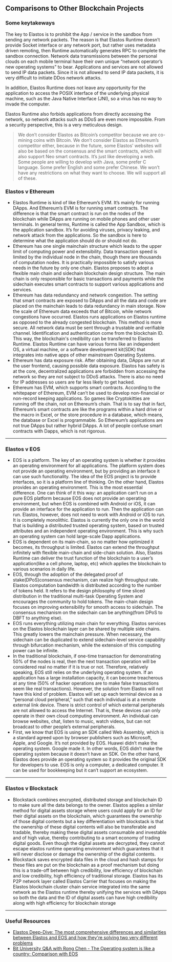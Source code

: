 ## Comparisons to Other Blockchain Projects

### Some keytakeways

The key to Elastos is to prohibit the App / service in the sandbox from sending any network packets. The reason is that Elastos Runtime doesn’t provide Socket interface or any network port, but rather uses metadata driven remoting, then Runtime automatically generates RPC to complete the sandbox connection. Network data transmissions between the personal clouds on each mobile terminal have their own unique “network operator’s new operating systems” to bear. Applications and services are not allowed to send IP data packets. Since it is not allowed to send IP data packets, it is very difficult to initiate DDos network attacks.

In addition, Elastos Runtime does not leave any opportunity for the application to access the POSIX interface of the underlying physical machine, such as the Java Native Interface (JNI), so a virus has no way to invade the computer.

Elastos Runtime also forbids applications from directly accessing the network, so network attacks such as DDoS are even more impossible. From a security perspective, this is a very meticulous design.

>We don’t consider Elastos as Bitcoin’s competitor because we are co-mining coins with Bitcoin. We don’t consider Elastos as Ethereum’s competitor either, because in the future, some Elastos’ websites will also be based on the consensus and the smart contracts, which will also support Neo smart contracts. It’s just like developing a web. Some people are willing to develop with Java, some prefer C language. Some prefer English and some prefer Chinese. We won’t have any restrictions on what they want to choose. We will support all of these.

### Elastos v Ethereum

* Elastos Runtime is kind of like Ethereum’s EVM. It’s mainly for running DApps. And Ethereum’s EVM is for running smart contracts. The difference is that the smart contract is run on the nodes of the blockchain while DApps are running on mobile phones and other user terminals. In general terms, Runtime is called the App Sandbox, which is the application sandbox. It’s for avoiding viruses, privacy leaking, and network attack from the applications. So the sandbox is here to determine what the application should do or should not do.
* Ethereum has one single mainchain structure which leads to the upper limit of computing power and extensibility. Data transaction speed is limited by the individual node in the chain, though there are thousands of computation nodes. It is practically impossible to satisfy various needs in the future by only one chain. Elastos proposes to adopt a flexible main chain and sidechain blockchain design structure. The main chain is only responsible for basic transactions and payments while the sidechain executes smart contracts to support various applications and services.
* Ethereum has data redundancy and network congestion. The setting that smart contracts are exposed to DApps and all the data and code are placed on the mainchain leads to data redundancy in main storage. Now the scale of Ethereum data exceeds that of Bitcoin, while network congestions have occurred. Elastos runs applications on Elastos runtime as opposed to the already congested blockchain. This method is more secure. All network data must be sent through a trustable and verifiable channel. Identification and authentication come from the blockchain ID. This way, the blockchain's credibility can be transferred to Elastos Runtime. Elastos Runtime can have various forms like an independent OS, a virtual machine, or a software development kit(SDK) that integrates into native apps of other mainstream Operating Systems.
* Ethereum has data exposure risk. After obtaining data, DApps are run at the user frontend, causing possible data exposure. Elastos has safety is at the core, decentralized applications are forbidden from accessing the network so they are not subject to DDoS attacks. There is also no need for IP addresses so users are far less likely to get hacked.
* Ethereum has EVM, which supports smart contracts. According to the whitepaper of Ethereum, EVM can’t be used to develop non-financial or non-record keeping applications. So games like Cryptokitties are running off the chain, not on Ethereum’s chain. That is to say that in fact, Ethereum’s smart contracts are like the programs within a hard drive or the macro in Excel, or the store procedure in a database, which means, the database or Excel is programmable. So Ethereum’s applications are not true DApps but rather hybrid DApps. A lot of people confuse smart contracts with Dapps, which is not rigorous. 

---

### Elastos v EOS

* EOS is a platform. The key of an operating system is whether it provides an operating environment for all applications. The platform system does not provide an operating environment, but by providing an interface it can use such functionality. The idea of the EOS project is to provide interfaces, so it is a platform line of thinking. On the other hand, Elastos provides an operating environment. This is the most essential difference. One can think of it this way: an application can’t run on a pure EOS platform because EOS does not provide an operating environment, but when EOS is combined with Android or iOS, it can provide an interface for the application to run. Then the application can run. Elastos, however, does not need to work with Android or iOS to run. It is completely monolithic. Elastos is currently the only one in the world that is building a distributed trusted operating system, based on trusted attributes and an independent operating environment. This is why such an operating system can hold large-scale Dapp applications.
* EOS is dependent on its main-chain, so no matter how optimized it becomes, its throughput is limited. Elastos can extend the throughput infinitely with flexible main-chain and side-chain solution. Also, Elastos Runtime can deliver the trust function of the blockchain to a user’s application(like a cell phone, laptop, etc) which applies the blockchain to various scenarios in daily life.
* EOS, through the adoption of the delegated proof of stake(DPoS)consensus mechanism, can realize high throughput rate. Elastos computation bandwidth is distributed according to the number of tokens held. It refers to the design philosophy of time sliced distribution in the traditional multi-task Operating System and encourages the community to hold tokens. The main-chain design focuses on improving extensibility for smooth access to sidechain. The consensus mechanism on the sidechain can be anything(from DPoS to DBFT to anything else).
* EOS runs everything utilizing main chain for everything. Elastos services on the Elastos blockchain layer can be shared by multiple side chains. This greatly lowers the mainchain pressure. When necessary, the sidechain can be duplicated to extend sidechain-level service capability through bifurcation mechanism, while the extension of this computing power can be infinite.
* In the traditional blockchain, if one-time transaction for demonstrating 50% of the nodes is real, then the next transaction operation will be considered real no matter if it is true or not. Therefore, relatively speaking, EOS still relies on the underlying operating system. If an application has a large installation capacity, it can become treacherous at any time (50% of hacker operations are to make false transactions seem like real transactions). However, the solution from Elastos will not have this kind of problem. Elastos will set up each terminal device as a “personal cloud peripheral,” such that each individual is at a remote external link device. There is strict control of which external peripherals are not allowed to access the Internet. That is, these devices can only operate in their own cloud computing environment. An individual can browse websites, chat, listen to music, watch videos, but can not broadcast to other people’s external peripherals.
* First, we know that EOS is using an SDK called Web Assembly, which is a standard agreed upon by browser publishers such as Microsoft, Apple, and Google. It’s not provided by EOS. Huawei didn’t make the operating system. Google made it. In other words, EOS didn’t make the operating system because it doesn’t have an SDK. On the other hand, Elastos does provide an operating system so it provides the original SDK for developers to use. EOS is only a computer, a dedicated computer. It can be used for bookkeeping but it can’t support an ecosystem.

---

### Elastos v Blockstack

* Blockstack combines encrypted, distributed storage and blockchain ID to make sure all the data belongs to the owner. Elastos applies a similar method for digital assets storage where users could apply for an ID for their digital assets on the blockchain, which guarantees the ownership of those digital contents but a key differentiation with blockstack is that the ownership of these digital contents will also be transferable and tradable, thereby making these digital assets consumable and investable and of high value, thereby contributing to a smart economy of trading digital goods. Even though the digital assets are decrypted, they cannot escape elastos runtime operating environment which guarantees that it will never disclose or damage the ownership of the digital contents.
* Blockstack saves encrypted data files in the cloud and hash stamps for these files are put on the blockchain as a proof mechanism but doing this is a trade-off between high credibility, low efficiency of blockchain and low credibility, high efficiency of traditional storage. Elastos has its P2P network layer called Elastos Carrier that focuses on making the Elastos blockchain cluster chain service integrated into the same network as the Elastos runtime thereby unifying the services with DApps so both the data and the ID of digital assets can have high credibility along with high efficiency for blockchain storage

---

### Useful Resources

* [Elastos Deep-Dive: The most comprehensive differences and similarities between Elastos and EOS and how they're solving two very different problems](https://medium.com/elastos/elastos-deep-dive-by-huobi-news-special-journalist-4e601bc963a5)
* [Bit University Q&A with Rong Chen - The Operating system is like a country: Comparison with EOS](https://medium.com/elastos/bit-university-q-a-with-rong-chen-the-operating-system-is-like-a-country-6bc360699c1a)